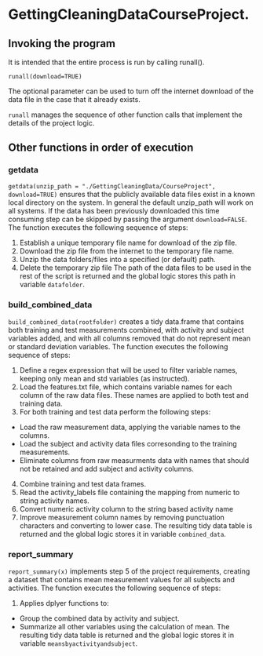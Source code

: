 
# GettingCleaningDataCourseProject.

## Invoking the program
It is intended that the entire process is run by calling runall(). 

`runall(download=TRUE)`

The optional parameter can be used to turn off the internet download of the data file in the case that it already exists.  

`runall` manages the sequence of other function calls that implement the details of the project logic. 

## Other functions in order of execution
### getdata
`getdata(unzip_path = "./GettingCleaningData/CourseProject", download=TRUE)` ensures that the publicly available data files exist in a known local directory on the system.  In general the default unzip_path will work on all systems.  If the data has been previously downloaded this time consuming step can be skipped by passing the argument `download=FALSE`.  The function executes the following sequence of steps:
1. Establish a unique temporary file name for download of the zip file.  
2. Download the zip file from the internet to the temporary file name. 
3. Unzip the data folders/files into a specified (or default) path.  
4. Delete the temporary zip file
The path of the data files to be used in the rest of the script is returned and the global logic stores this path in variable `datafolder`. 

### build_combined_data
`build_combined_data(rootfolder)` creates a tidy data.frame that contains both training and test measurements combined, with activity and subject variables added, and with all columns removed that do not represent mean or standard deviation variables.  The function executes the following sequence of steps:
1. Define a regex expression that will be used to filter variable names, keeping only mean and std variables (as instructed).  
2. Load the features.txt file, which contains variable names for each column of the raw data files. These names are applied to both test and training data. 
3. For both training and test data perform the following steps:
  - Load the raw measurement data, applying the variable names to the columns. 
  - Load the subject and activity data files corresonding to the training measurements. 
  - Eliminate columns from raw measurments data with names that should not be retained and add subject and activity columns.  
4. Combine training and test data frames. 
5. Read the activity_labels file containing the mapping from numeric to string activity names. 
6. Convert numeric activity column to the string based activity name
7. Improve measurement column names by removing punctuation characters and converting to lower case. 
The resulting tidy data table is returned and the global logic stores it in variable `combined_data`. 

### report_summary
`report_summary(x)` implements step 5 of the project requirements, creating a dataset that contains mean measurement values for all subjects and activities.  The function executes the following sequence of steps:
1. Applies dplyer functions to:
  - Group the combined data by activity and subject. 
  - Summarize all other variables using the calculation of mean. 
The resulting tidy data table is returned and the global logic stores it in variable `meansbyactivityandsubject`. 
